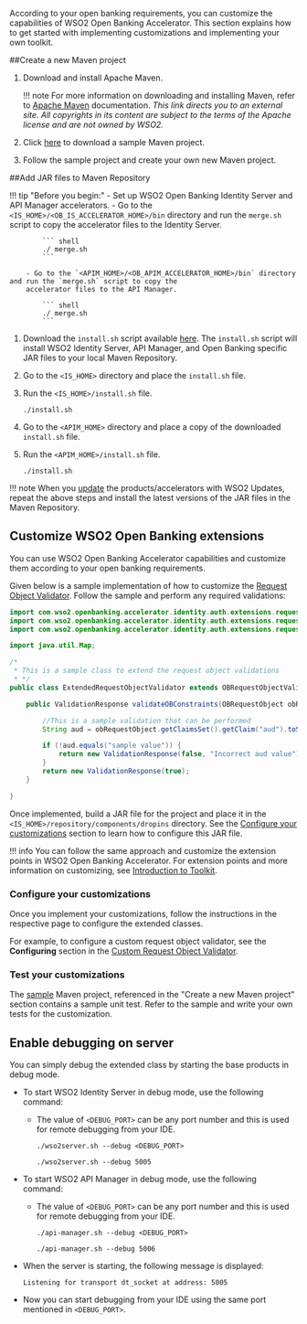 According to your open banking requirements, you can customize the capabilities of WSO2 Open Banking Accelerator. This 
section explains how to get started with implementing customizations and implementing your own toolkit.

##Create a new Maven project 

1. Download and install Apache Maven. 

    !!! note
        For more information on downloading and installing Maven, refer to [Apache Maven](https://maven.apache.org/download.cgi) documentation. 
        *This link directs you to an external site. All copyrights in its content are subject to the terms of the Apache 
        license and are not owned by WSO2.*

2. Click [here](../assets/attachments/open-banking-sample-toolkit.zip) to download a sample Maven project.
3. Follow the sample project and create your own new Maven project.

##Add JAR files to Maven Repository 

!!! tip "Before you begin:"
    - Set up WSO2 Open Banking Identity Server and API Manager accelerators.
        - Go to the `<IS_HOME>/<OB_IS_ACCELERATOR_HOME>/bin` directory and run the `merge.sh` script to copy the 
        accelerator files to the Identity Server.
        
            ``` shell 
            ./ merge.sh
            ```
        
        - Go to the `<APIM_HOME>/<OB_APIM_ACCELERATOR_HOME>/bin` directory and run the `merge.sh` script to copy the 
        accelerator files to the API Manager.
        
            ``` shell 
            ./ merge.sh
            ```

1. Download the `install.sh` script available [here](../assets/attachments/install.sh).
    The `install.sh` script will install WSO2 Identity Server, API Manager, and Open Banking specific JAR files to your 
    local Maven Repository.
2. Go to the `<IS_HOME>` directory and place the `install.sh` file. 
3. Run the `<IS_HOME>/install.sh` file.

    ``` shell 
    ./install.sh
    ```
   
4. Go to the `<APIM_HOME>` directory and place a copy of the downloaded `install.sh` file. 
5. Run the `<APIM_HOME>/install.sh` file.

    ``` shell 
    ./install.sh
    ```

!!! note
    When you [update](/install-and-setup/setting-up-servers#getting-wso2-updates) the products/accelerators with WSO2 
    Updates, repeat the above steps and install the latest versions of the JAR files in the Maven Repository. 

## Customize WSO2 Open Banking extensions 

You can use WSO2 Open Banking Accelerator capabilities and customize them according to your open banking requirements. 

Given below is a sample implementation of how to customize the 
[Request Object Validator](custom-request-object-validator.md). Follow the sample and perform any required validations:

``` java
import com.wso2.openbanking.accelerator.identity.auth.extensions.request.validator.OBRequestObjectValidator;
import com.wso2.openbanking.accelerator.identity.auth.extensions.request.validator.models.OBRequestObject;
import com.wso2.openbanking.accelerator.identity.auth.extensions.request.validator.models.ValidationResponse;

import java.util.Map;

/*
 * This is a sample class to extend the request object validations
 * */
public class ExtendedRequestObjectValidator extends OBRequestObjectValidator {

    public ValidationResponse validateOBConstraints(OBRequestObject obRequestObject, Map<String, Object> dataMap) {

        //This is a sample validation that can be performed
        String aud = obRequestObject.getClaimsSet().getClaim("aud").toString();

        if (!aud.equals("sample value")) {
            return new ValidationResponse(false, "Incorrect aud value");
        }
        return new ValidationResponse(true);
    }

}
```

Once implemented, build a JAR file for the project and place it in the `<IS_HOME>/repository/components/dropins` 
directory. See the [Configure your customizations](#configure-your-customizations) section to learn how to configure 
this JAR file.

!!! info
    You can follow the same approach and customize the extension points in WSO2 Open Banking Accelerator. For extension 
    points and more information on customizing, see [Introduction to Toolkit](develop-toolkit.md).

### Configure your customizations 

Once you implement your customizations, follow the instructions in the respective page to configure the extended classes. 

For example, to configure a custom request object validator, see the **Configuring** section in the
[Custom Request Object Validator](/develop/custom-request-object-validator#configuring-a-custom-request-object-validator).

### Test your customizations 

The [sample](../assets/attachments/open-banking-sample-toolkit.zip) Maven project, referenced in the 
"Create a new Maven project" section contains a sample unit test. Refer to the sample and write your own tests for the 
customization.

## Enable debugging on server

You can simply debug the extended class by starting the base products in debug mode. 

- To start WSO2 Identity Server in debug mode, use the following command:

    - The value of `<DEBUG_PORT>` can be any port number and this is used for remote debugging from your IDE.

        ```shell tab="Format"
        ./wso2server.sh --debug <DEBUG_PORT>
        ```
      
        ``` shell tab="Sample"
        ./wso2server.sh --debug 5005
        ```
  
- To start WSO2 API Manager in debug mode, use the following command:

    - The value of `<DEBUG_PORT>` can be any port number and this is used for remote debugging from your IDE.

        ```shell tab="Format"
        ./api-manager.sh --debug <DEBUG_PORT>
        ```
      
        ```shell tab="Sample"
        ./api-manager.sh --debug 5006
        ```

- When the server is starting, the following message is displayed: 

    ``` shell
    Listening for transport dt_socket at address: 5005
    ```
  
- Now you can start debugging from your IDE using the same port mentioned in `<DEBUG_PORT>`.

 